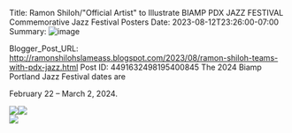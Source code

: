 Title: Ramon Shiloh/"Official Artist" to Illustrate BIAMP PDX JAZZ FESTIVAL Commemorative Jazz Festival Posters 
Date: 2023-08-12T23:26:00-07:00
Summary: ![image](https://blogger.googleusercontent.com/img/b/R29vZ2xl/AVvXsEhtnPgvlKOuhb6nXZrH-Y5tsC3B4ufkIwR77doYSu9rRjVq89-WkQERMkX7QLdU0-ByLJ1-rjctdq1-ucZipAc9sIrHKcLUTb416Fv7NxjKcsot0d_TwbOwMd_nBnt69HqlZse524-OYP9nA6Qmkph7bsaghAqDt4WTxx2_uLBBuHYAIpqH0Xjgk2HY1g/s320/IMG_2583.jpeg "Image summary")

Blogger_Post_URL: http://ramonshilohslameass.blogspot.com/2023/08/ramon-shiloh-teams-with-pdx-jazz.html
Post ID: 4491632498195400845
The 2024 Biamp Portland Jazz Festival dates are 

February 22 – March 2, 2024\.

  
  
[![](https://blogger.googleusercontent.com/img/b/R29vZ2xl/AVvXsEhtnPgvlKOuhb6nXZrH-Y5tsC3B4ufkIwR77doYSu9rRjVq89-WkQERMkX7QLdU0-ByLJ1-rjctdq1-ucZipAc9sIrHKcLUTb416Fv7NxjKcsot0d_TwbOwMd_nBnt69HqlZse524-OYP9nA6Qmkph7bsaghAqDt4WTxx2_uLBBuHYAIpqH0Xjgk2HY1g/s320/IMG_2583.jpeg)](https://blogger.googleusercontent.com/img/b/R29vZ2xl/AVvXsEhtnPgvlKOuhb6nXZrH-Y5tsC3B4ufkIwR77doYSu9rRjVq89-WkQERMkX7QLdU0-ByLJ1-rjctdq1-ucZipAc9sIrHKcLUTb416Fv7NxjKcsot0d_TwbOwMd_nBnt69HqlZse524-OYP9nA6Qmkph7bsaghAqDt4WTxx2_uLBBuHYAIpqH0Xjgk2HY1g/s1292/IMG_2583.jpeg)[![](https://blogger.googleusercontent.com/img/b/R29vZ2xl/AVvXsEg_7g6FRKDUeFeUrcj0C__ztXfDQ-kq9rG6BRfMy2XbeSXLayrPSim4DyJibarTGlMTNLiqvXdskFPD2GlFAaasrPaMu7kKrE3mUiViA1HbcnpEzm5WsK7i7dYEg3TlOfyE40ZmOdekA-b578Zrv90nKXKeNXQp98hIDXDQzSCCbwCc2-qebrEyjX-OHQ/w257-h458/IMG_2638.jpeg)](https://blogger.googleusercontent.com/img/b/R29vZ2xl/AVvXsEg_7g6FRKDUeFeUrcj0C__ztXfDQ-kq9rG6BRfMy2XbeSXLayrPSim4DyJibarTGlMTNLiqvXdskFPD2GlFAaasrPaMu7kKrE3mUiViA1HbcnpEzm5WsK7i7dYEg3TlOfyE40ZmOdekA-b578Zrv90nKXKeNXQp98hIDXDQzSCCbwCc2-qebrEyjX-OHQ/s1200/IMG_2638.jpeg)  
[![](https://blogger.googleusercontent.com/img/b/R29vZ2xl/AVvXsEjsrCLcXQiYak8_nNDoTSANq_hVq00AfT-KoOSBmFQIZQyjtHj9SWMJotKvAobhpZtwYr6vhb2Zt0Bv9dcxVku0QiN-_lWxYP1FWvgnRvDpmntAFp7cLTkGlLD95LWq6Bo0FAscCbI01FlONkq2jEN-nMjsRYC3wAxr9_-Y0Jr6_r4Zhr41J-KNcCn3MA/s320/IMG_2582.jpeg)](https://blogger.googleusercontent.com/img/b/R29vZ2xl/AVvXsEjsrCLcXQiYak8_nNDoTSANq_hVq00AfT-KoOSBmFQIZQyjtHj9SWMJotKvAobhpZtwYr6vhb2Zt0Bv9dcxVku0QiN-_lWxYP1FWvgnRvDpmntAFp7cLTkGlLD95LWq6Bo0FAscCbI01FlONkq2jEN-nMjsRYC3wAxr9_-Y0Jr6_r4Zhr41J-KNcCn3MA/s2209/IMG_2582.jpeg)  
  
  
